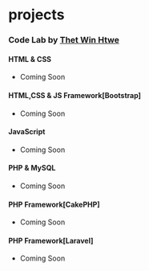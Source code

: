 # projects
### Code Lab by [Thet Win Htwe](https://www.facebook.com/thetwinhtwe.official)

#### HTML & CSS
* Coming Soon

#### HTML,CSS & JS Framework[Bootstrap]
* Coming Soon

#### JavaScript
* Coming Soon

#### PHP & MySQL
* Coming Soon

#### PHP Framework[CakePHP]
* Coming Soon

#### PHP Framework[Laravel]
* Coming Soon
